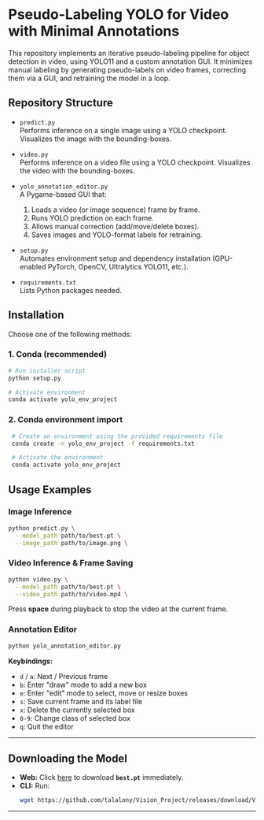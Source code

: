 # Pseudo-Labeling YOLO for Video with Minimal Annotations

This repository implements an iterative pseudo-labeling pipeline for object detection in video, using YOLO11 and a custom annotation GUI. It minimizes manual labeling by generating pseudo-labels on video frames, correcting them via a GUI, and retraining the model in a loop.

## Repository Structure

- `predict.py`  
  Performs inference on a single image using a YOLO checkpoint. Visualizes the image with the bounding-boxes.

- `video.py`  
  Performs inference on a video file using a YOLO checkpoint. Visualizes the video with the bounding-boxes.

- `yolo_annotation_editor.py`  
  A Pygame-based GUI that:
  1. Loads a video (or image sequence) frame by frame.  
  2. Runs YOLO prediction on each frame.  
  3. Allows manual correction (add/move/delete boxes).  
  4. Saves images and YOLO-format labels for retraining.

- `setup.py`  
  Automates environment setup and dependency installation (GPU-enabled PyTorch, OpenCV, Ultralytics YOLO11, etc.).

- `requirements.txt`  
  Lists Python packages needed.

## Installation

Choose one of the following methods:

### 1. Conda (recommended)
```bash
# Run installer script
python setup.py

# Activate environment
conda activate yolo_env_project
```

### 2. Conda environment import
  ```bash
   # Create an environment using the provided requirements file
   conda create -n yolo_env_project -f requirements.txt

   # Activate the environment
   conda activate yolo_env_project
   ```

## Usage Examples

### Image Inference
```bash
python predict.py \
  --model_path path/to/best.pt \
  --image_path path/to/image.png \
```

### Video Inference & Frame Saving
```bash
python video.py \
  --model_path path/to/best.pt \
  --video_path path/to/video.mp4 \
```
Press **space** during playback to stop the video at the current frame.

### Annotation Editor
```bash
python yolo_annotation_editor.py
```

**Keybindings:**
- `d` / `a`: Next / Previous frame
- `b`: Enter "draw" mode to add a new box
- `e`: Enter "edit" mode to select, move or resize boxes
- `s`: Save current frame and its label file
- `x`: Delete the currently selected box
- `0-9`: Change class of selected box
- `q`: Quit the editor
---

## Downloading the Model

- **Web:** Click [here](https://github.com/talalony/Vision_Project/releases/download/V1.0/best.pt) to download **`best.pt`** immediately.  
- **CLI:** Run:
  ```bash
  wget https://github.com/talalony/Vision_Project/releases/download/V1.0/best.pt -O best.pt
  
---

